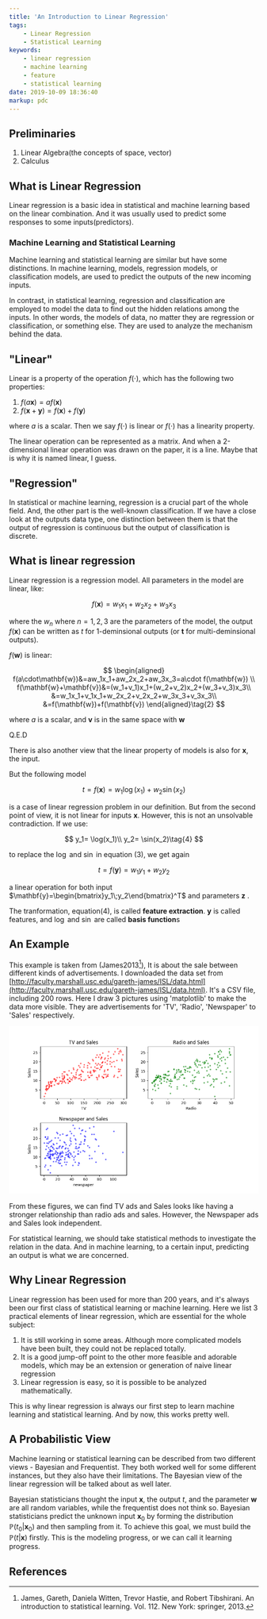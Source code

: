 ```yaml
---
title: 'An Introduction to Linear Regression'
tags:
    - Linear Regression
    - Statistical Learning
keywords:
    - linear regression
    - machine learning
    - feature
    - statistical learning
date: 2019-10-09 18:36:40
markup: pdc
---
```


<!-- more -->

## Preliminaries
1. Linear Algebra(the concepts of space, vector)
2. Calculus 

## What is Linear Regression

Linear regression is a basic idea in statistical and machine learning based on the linear combination. And it was usually used to predict some responses to some inputs(predictors). 

### Machine Learning and Statistical Learning 

Machine learning and statistical learning are similar but have some distinctions. In machine learning, models, regression models, or classification models, are used to predict the outputs of the new incoming inputs. 

In contrast, in statistical learning, regression and classification are employed to model the data to find out the hidden relations among the inputs. In other words, the models of data, no matter they are regression or classification, or something else. They are used to analyze the mechanism behind the data.


## "Linear"

Linear is a property of the operation $f(\cdot)$, which has the following two properties:

1. $f(a\mathbf{x})=af(\mathbf{x})$
2. $f(\mathbf{x}+\mathbf{y})=f(\mathbf{x})+f(\mathbf{y})$


where $a$ is a scalar. Then we say $f(\cdot)$ is linear or $f(\cdot)$ has a linearity property.

The linear operation can be represented as a matrix. And when a 2-dimensional linear operation was drawn on the paper, it is a line. Maybe that is why it is named linear, I guess.

## "Regression"

In statistical or machine learning, regression is a crucial part of the whole field. And, the other part is the well-known classification. If we have a close look at the outputs data type, one distinction between them is that the output of regression is continuous but the output of classification is discrete.



## What is linear regression

Linear regression is a regression model. All parameters in the model are linear, like:

$$
f(\mathbf{x})=w_1x_1+w_2x_2+w_3x_3\tag{1}
$$

where the $w_n$ where $n=1,2,3$ are the parameters of the model, the output $f(\mathbf{x})$ can be written as $t$ for 1-deminsional outputs (or $\mathbf{t}$ for multi-deminsional outputs). 

$f(\mathbf{w})$ is linear:

$$
\begin{aligned}
f(a\cdot\mathbf{w})&=aw_1x_1+aw_2x_2+aw_3x_3=a\cdot f(\mathbf{w}) \\
f(\mathbf{w}+\mathbf{v})&=(w_1+v_1)x_1+(w_2+v_2)x_2+(w_3+v_3)x_3\\
&=w_1x_1+v_1x_1+w_2x_2+v_2x_2+w_3x_3+v_3x_3\\
&=f(\mathbf{w})+f(\mathbf{v})
\end{aligned}\tag{2}
$$

where $a$ is a scalar, and $\mathbf{v}$ is in the same space with $\mathbf{w}$

Q.E.D

There is also another view that the linear property of models is also for $\mathbf{x}$, the input. 

But the following model

$$
t=f(\mathbf{x})=w_1\log(x_1)+w_2\sin(x_2)\tag{3}
$$

is a case of linear regression problem in our definition. But from the second point of view, it is not linear for inputs $\mathbf{x}$. However, this is not an unsolvable contradiction. If we use:

$$
y_1= \log(x_1)\\
y_2= \sin(x_2)\tag{4}
$$

to replace the $\log$ and $\sin$ in equation (3), we get again

$$
t=f(\mathbf{y})=w_1y_1+w_2y_2\tag{5}
$$

a linear operation for both input $\mathbf{y}=\begin{bmatrix}y_1\;y_2\end{bmatrix}^T$ and parameters $\mathbf{z}$ .

The tranformation, equation(4), is called **feature extraction**. $\mathbf{y}$ is called features, and $\log$ and $\sin$ are called **basis function**s


## An Example 
This example is taken from (James2013[^1]), It is about the sale between different kinds of advertisements. I downloaded the data set from [http://faculty.marshall.usc.edu/gareth-james/ISL/data.html](http://faculty.marshall.usc.edu/gareth-james/ISL/data.html). It's a CSV file, including 200 rows.
Here I draw 3 pictures using 'matplotlib' to make the data more visible. They are advertisements for 'TV', 'Radio', 'Newspaper' to 'Sales' respectively.

![](https://raw.githubusercontent.com/Tony-Tan/picgo_images_bed/master/2022_04_23_21_Introduction-to-Linear-Regression_total)

From these figures, we can find TV ads and Sales looks like having a stronger relationship than radio ads and sales. However, the Newspaper ads and Sales look independent.

For statistical learning, we should take statistical methods to investigate the relation in the data. And in machine learning, to a certain input, predicting an output is what we are concerned.




## Why Linear Regression 

Linear regression has been used for more than 200 years, and it's always been our first class of statistical learning or machine learning. Here we list 3 practical elements of linear regression, which are essential for the whole subject:

1. It is still working in some areas. Although more complicated models have been built, they could not be replaced totally.
2. It is a good jump-off point to the other more feasible and adorable models, which may be an extension or generation of naive linear regression
3. Linear regression is easy, so it is possible to be analyzed mathematically.

This is why linear regression is always our first step to learn machine learning and statistical learning. And by now, this works pretty well.


## A Probabilistic View

Machine learning or statistical learning can be described from two different views - Bayesian and Frequentist. They both worked well for some different instances, but they also have their limitations. The Bayesian view of the linear regression will be talked about as well later.

Bayesian statisticians thought the input $\mathbf{x}$, the output $t$, and the parameter $\mathbf{w}$ are all random variables, while the frequentist does not think so. Bayesian statisticians predict the unknown input $\mathbf{x}_0$ by forming the distribution $\mathbb{P}(t_0|\mathbf{x}_0)$ and then sampling from it. To achieve this goal, we must build the $\mathbb{P}(t|\mathbf{x})$ firstly. This is the modeling progress, or we can call it learning progress.

## References

[^1]: James, Gareth, Daniela Witten, Trevor Hastie, and Robert Tibshirani. An introduction to statistical learning. Vol. 112. New York: springer, 2013.